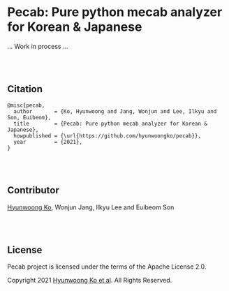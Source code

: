# Pecab: Pure python mecab analyzer for Korean & Japanese

... Work in process ...

<br><br>

## Citation
```
@misc{pecab,
  author       = {Ko, Hyunwoong and Jang, Wonjun and Lee, Ilkyu and Son, Euibeom},
  title        = {Pecab: Pure python mecab analyzer for Korean & Japanese},
  howpublished = {\url{https://github.com/hyunwoongko/pecab}},
  year         = {2021},
}
```

<br><br>

## Contributor
[Hyunwoong Ko](https://github.com/hyunwoongko), Wonjun Jang, Ilkyu Lee and Euibeom Son

<br><br>

## License
Pecab project is licensed under the terms of the Apache License 2.0.

Copyright 2021 [Hyunwoong Ko et al](https://github.com/hyunwoongko). All Rights Reserved.

